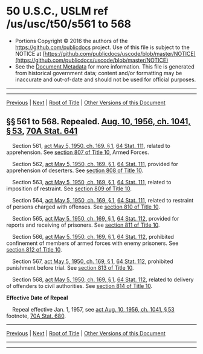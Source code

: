 ---
---

# 50 U.S.C., USLM ref /us/usc/t50/s561 to 568

* Portions Copyright © 2016 the authors of the https://github.com/publicdocs project.
  Use of this file is subject to the NOTICE at [https://github.com/publicdocs/uscode/blob/master/NOTICE](https://github.com/publicdocs/uscode/blob/master/NOTICE)
* See the [Document Metadata](././../../../../..//README.md) for more information.
  This file is generated from historical government data; content and/or formatting may be inaccurate and out-of-date and should not be used for official purposes.

----------
----------

[Previous](./../../../../..//us/usc/t50/ch22/schII/m__us_usc_t50_ch22_schII.md) | [Next](./../../../../..//us/usc/t50/ch22/schIII/m__us_usc_t50_ch22_schIII.md) | [Root of Title](./../../../../../) | [Other Versions of this Document](https://publicdocs.github.io/go/links?ns=uslm&ref=%2Fus%2Fusc%2Ft50%2Fs561+to+568)

## §§ 561 to 568. Repealed. [Aug. 10, 1956, ch. 1041, § 53][/us/act/1956-08-10/ch1041/s53], [70A Stat. 641][/us/stat/70A/641]

    Section 561, [act May 5, 1950, ch. 169, § 1][/us/act/1950-05-05/ch169/s1], [64 Stat. 111][/us/stat/64/111], related to apprehension. See [section 807 of Title 10][/us/usc/t10/s807], Armed Forces.

    Section 562, [act May 5, 1950, ch. 169, § 1][/us/act/1950-05-05/ch169/s1], [64 Stat. 111][/us/stat/64/111], provided for apprehension of deserters. See [section 808 of Title 10][/us/usc/t10/s808].

    Section 563, [act May 5, 1950, ch. 169, § 1][/us/act/1950-05-05/ch169/s1], [64 Stat. 111][/us/stat/64/111], related to imposition of restraint. See [section 809 of Title 10][/us/usc/t10/s809].

    Section 564, [act May 5, 1950, ch. 169, § 1][/us/act/1950-05-05/ch169/s1], [64 Stat. 111][/us/stat/64/111], related to restraint of persons charged with offenses. See [section 810 of Title 10][/us/usc/t10/s810].

    Section 565, [act May 5, 1950, ch. 169, § 1][/us/act/1950-05-05/ch169/s1], [64 Stat. 112][/us/stat/64/112], provided for reports and receiving of prisoners. See [section 811 of Title 10][/us/usc/t10/s811].

    Section 566, [act May 5, 1950, ch. 169, § 1][/us/act/1950-05-05/ch169/s1], [64 Stat. 112][/us/stat/64/112], prohibited confinement of members of armed forces with enemy prisoners. See [section 812 of Title 10][/us/usc/t10/s812].

    Section 567, [act May 5, 1950, ch. 169, § 1][/us/act/1950-05-05/ch169/s1], [64 Stat. 112][/us/stat/64/112], prohibited punishment before trial. See [section 813 of Title 10][/us/usc/t10/s813].

    Section 568, [act May 5, 1950, ch. 169, § 1][/us/act/1950-05-05/ch169/s1], [64 Stat. 112][/us/stat/64/112], related to delivery of offenders to civil authorities. See [section 814 of Title 10][/us/usc/t10/s814].

 __Effective Date of Repeal__ 

    Repeal effective Jan. 1, 1957, see [act Aug. 10, 1956, ch. 1041, § 53][/us/act/1956-08-10/ch1041/s53] footnote, [70A Stat. 680][/us/stat/70A/680].

----------

[Previous](./../../../../..//us/usc/t50/ch22/schII/m__us_usc_t50_ch22_schII.md) | [Next](./../../../../..//us/usc/t50/ch22/schIII/m__us_usc_t50_ch22_schIII.md) | [Root of Title](./../../../../../) | [Other Versions of this Document](https://publicdocs.github.io/go/links?ns=uslm&ref=%2Fus%2Fusc%2Ft50%2Fs561+to+568)

----------
----------

[/us/act/1956-08-10/ch1041/s53]: https://publicdocs.github.io/go/links?ns=uslm&ref=%2Fus%2Fact%2F1956-08-10%2Fch1041%2Fs53
[/us/stat/70A/641]: https://publicdocs.github.io/go/links?ns=uslm&ref=%2Fus%2Fstat%2F70A%2F641
[/us/act/1950-05-05/ch169/s1]: https://publicdocs.github.io/go/links?ns=uslm&ref=%2Fus%2Fact%2F1950-05-05%2Fch169%2Fs1
[/us/stat/64/111]: https://publicdocs.github.io/go/links?ns=uslm&ref=%2Fus%2Fstat%2F64%2F111
[/us/usc/t10/s807]: https://publicdocs.github.io/go/links?ns=uslm&ref=%2Fus%2Fusc%2Ft10%2Fs807
[/us/act/1950-05-05/ch169/s1]: https://publicdocs.github.io/go/links?ns=uslm&ref=%2Fus%2Fact%2F1950-05-05%2Fch169%2Fs1
[/us/stat/64/111]: https://publicdocs.github.io/go/links?ns=uslm&ref=%2Fus%2Fstat%2F64%2F111
[/us/usc/t10/s808]: https://publicdocs.github.io/go/links?ns=uslm&ref=%2Fus%2Fusc%2Ft10%2Fs808
[/us/act/1950-05-05/ch169/s1]: https://publicdocs.github.io/go/links?ns=uslm&ref=%2Fus%2Fact%2F1950-05-05%2Fch169%2Fs1
[/us/stat/64/111]: https://publicdocs.github.io/go/links?ns=uslm&ref=%2Fus%2Fstat%2F64%2F111
[/us/usc/t10/s809]: https://publicdocs.github.io/go/links?ns=uslm&ref=%2Fus%2Fusc%2Ft10%2Fs809
[/us/act/1950-05-05/ch169/s1]: https://publicdocs.github.io/go/links?ns=uslm&ref=%2Fus%2Fact%2F1950-05-05%2Fch169%2Fs1
[/us/stat/64/111]: https://publicdocs.github.io/go/links?ns=uslm&ref=%2Fus%2Fstat%2F64%2F111
[/us/usc/t10/s810]: https://publicdocs.github.io/go/links?ns=uslm&ref=%2Fus%2Fusc%2Ft10%2Fs810
[/us/act/1950-05-05/ch169/s1]: https://publicdocs.github.io/go/links?ns=uslm&ref=%2Fus%2Fact%2F1950-05-05%2Fch169%2Fs1
[/us/stat/64/112]: https://publicdocs.github.io/go/links?ns=uslm&ref=%2Fus%2Fstat%2F64%2F112
[/us/usc/t10/s811]: https://publicdocs.github.io/go/links?ns=uslm&ref=%2Fus%2Fusc%2Ft10%2Fs811
[/us/act/1950-05-05/ch169/s1]: https://publicdocs.github.io/go/links?ns=uslm&ref=%2Fus%2Fact%2F1950-05-05%2Fch169%2Fs1
[/us/stat/64/112]: https://publicdocs.github.io/go/links?ns=uslm&ref=%2Fus%2Fstat%2F64%2F112
[/us/usc/t10/s812]: https://publicdocs.github.io/go/links?ns=uslm&ref=%2Fus%2Fusc%2Ft10%2Fs812
[/us/act/1950-05-05/ch169/s1]: https://publicdocs.github.io/go/links?ns=uslm&ref=%2Fus%2Fact%2F1950-05-05%2Fch169%2Fs1
[/us/stat/64/112]: https://publicdocs.github.io/go/links?ns=uslm&ref=%2Fus%2Fstat%2F64%2F112
[/us/usc/t10/s813]: https://publicdocs.github.io/go/links?ns=uslm&ref=%2Fus%2Fusc%2Ft10%2Fs813
[/us/act/1950-05-05/ch169/s1]: https://publicdocs.github.io/go/links?ns=uslm&ref=%2Fus%2Fact%2F1950-05-05%2Fch169%2Fs1
[/us/stat/64/112]: https://publicdocs.github.io/go/links?ns=uslm&ref=%2Fus%2Fstat%2F64%2F112
[/us/usc/t10/s814]: https://publicdocs.github.io/go/links?ns=uslm&ref=%2Fus%2Fusc%2Ft10%2Fs814
[/us/act/1956-08-10/ch1041/s53]: https://publicdocs.github.io/go/links?ns=uslm&ref=%2Fus%2Fact%2F1956-08-10%2Fch1041%2Fs53
[/us/stat/70A/680]: https://publicdocs.github.io/go/links?ns=uslm&ref=%2Fus%2Fstat%2F70A%2F680


